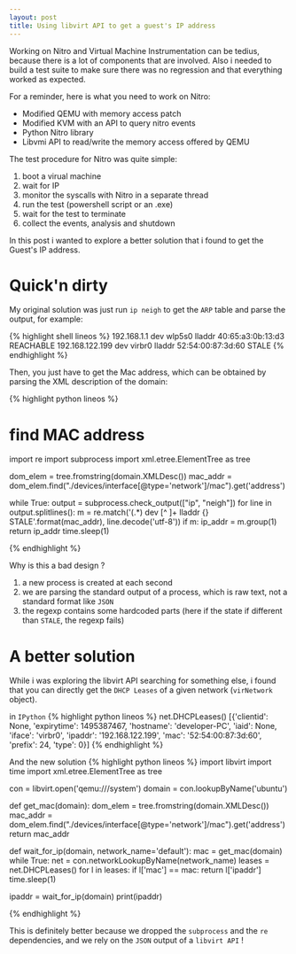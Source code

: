 ```yaml
---
layout: post
title: Using libvirt API to get a guest's IP address
---
```


Working on Nitro and Virtual Machine Instrumentation can be tedius, because 
there is a lot of components that are involved. Also i needed to build a test 
suite to make sure there was no regression and that everything worked as 
expected.

For a reminder, here is what you need to work on Nitro:

- Modified QEMU with memory access patch
- Modified KVM with an API to query nitro events
- Python Nitro library
- Libvmi API to read/write the memory access offered by QEMU 

The test procedure for Nitro was quite simple:

1. boot a virual machine
2. wait for IP
3. monitor the syscalls with Nitro in a separate thread
4. run the test (powershell script or an .exe)
5. wait for the test to terminate
6. collect the events, analysis and shutdown

In this post i wanted to explore a better solution that i found to get the 
Guest's IP address.

# Quick'n dirty

My original solution was just run `ip neigh` to get the `ARP` table and parse the output, for example:

{% highlight shell lineos %}
192.168.1.1 dev wlp5s0 lladdr 40:65:a3:0b:13:d3 REACHABLE
192.168.122.199 dev virbr0 lladdr 52:54:00:87:3d:60 STALE
{% endhighlight %}

Then, you just have to get the Mac address, which can be obtained by parsing the XML 
description of the domain:

{% highlight python lineos %}
# find MAC address
import re
import subprocess
import xml.etree.ElementTree as tree

dom_elem = tree.fromstring(domain.XMLDesc())
mac_addr = dom_elem.find("./devices/interface[@type='network']/mac").get('address')

while True:
    output = subprocess.check_output(["ip", "neigh"])
    for line in output.splitlines():
        m = re.match('(.*) dev [^ ]+ lladdr {} STALE'.format(mac_addr), line.decode('utf-8'))
        if m:
            ip_addr = m.group(1)
            return ip_addr
    time.sleep(1)

{% endhighlight %}

Why is this a bad design ?

1. a new process is created at each second
2. we are parsing the standard output of a process, which is raw text, not a standard format like `JSON`
3. the regexp contains some hardcoded parts (here if the state if different than `STALE`, the regexp fails)

# A better solution

While i was exploring the libvirt API searching for something else, i found that you can directly get the `DHCP Leases`
of a given network (`virNetwork` object).

in `IPython`
{% highlight python lineos %}
net.DHCPLeases()
[{'clientid': None,
  'expirytime': 1495387467,
  'hostname': 'developer-PC',
  'iaid': None,
  'iface': 'virbr0',
  'ipaddr': '192.168.122.199',
  'mac': '52:54:00:87:3d:60',
  'prefix': 24,
  'type': 0}]
{% endhighlight %}

And the new solution
{% highlight python lineos %}
import libvirt
import time
import xml.etree.ElementTree as tree

con = libvirt.open('qemu:///system')
domain = con.lookupByName('ubuntu')

def get_mac(domain):
    dom_elem = tree.fromstring(domain.XMLDesc())
    mac_addr = dom_elem.find("./devices/interface[@type='network']/mac").get('address')
    return mac_addr

def wait_for_ip(domain, network_name='default'):
    mac = get_mac(domain)
    while True:
        net = con.networkLookupByName(network_name)
        leases = net.DHCPLeases()
        for l in leases:
            if l['mac'] == mac:
                return l['ipaddr']
        time.sleep(1)

ipaddr = wait_for_ip(domain)
print(ipaddr)


{% endhighlight %}


This is definitely better because we dropped the `subprocess` and the `re` dependencies, 
and we rely on the `JSON` output of a `libvirt API` !
